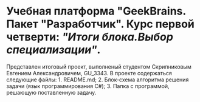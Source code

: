 # **Учебная платформа "GeekBrains. Пакет "Разработчик". Курс первой четверти: _"Итоги блока.Выбор специализации"_.**
Представлен итоговый проект, выполненый студентом Скрипниковым Евгением Александровичем, GU_3343.
В проекте содержаться следующие файлы:
    1. README.md;
    2. Блок-схема алгоритма решения задачи (язык программирования C#);
    3. Папка с программой, решающую поставленную задачу.
